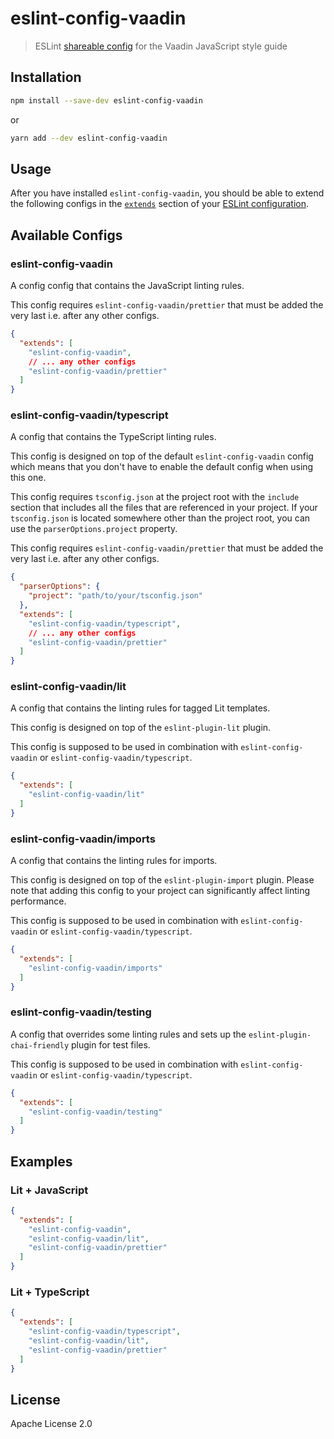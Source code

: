 # eslint-config-vaadin

> ESLint [shareable config](http://eslint.org/docs/developer-guide/shareable-configs.html) for the Vaadin JavaScript style guide

## Installation

```sh
npm install --save-dev eslint-config-vaadin
```

or

```sh
yarn add --dev eslint-config-vaadin
```

## Usage

After you have installed `eslint-config-vaadin`, you should be able to extend the following configs in the [`extends`](http://eslint.org/docs/user-guide/configuring#extending-configuration-files) section of your [ESLint configuration](http://eslint.org/docs/user-guide/configuring).

## Available Configs

### eslint-config-vaadin

A config config that contains the JavaScript linting rules.

This config requires `eslint-config-vaadin/prettier` that must be added the very last i.e. after any other configs.

```json
{
  "extends": [
    "eslint-config-vaadin",
    // ... any other configs
    "eslint-config-vaadin/prettier"
  ]
}
```

### eslint-config-vaadin/typescript

A config that contains the TypeScript linting rules.

This config is designed on top of the default `eslint-config-vaadin` config which means that you don't have to enable the default config when using this one.

This config requires `tsconfig.json` at the project root with the `include` section that includes all the files that are referenced in your project. If your `tsconfig.json` is located somewhere other than the project root, you can use the `parserOptions.project` property.

This config requires `eslint-config-vaadin/prettier` that must be added the very last i.e. after any other configs.


```json
{
  "parserOptions": {
    "project": "path/to/your/tsconfig.json"
  },
  "extends": [
    "eslint-config-vaadin/typescript",
    // ... any other configs
    "eslint-config-vaadin/prettier"
  ]
}
```

### eslint-config-vaadin/lit

A config that contains the linting rules for tagged Lit templates.

This config is designed on top of the `eslint-plugin-lit` plugin.

This config is supposed to be used in combination with `eslint-config-vaadin` or `eslint-config-vaadin/typescript`.

```json
{
  "extends": [
    "eslint-config-vaadin/lit"
  ]
}
```

### eslint-config-vaadin/imports

A config that contains the linting rules for imports.

This config is designed on top of the `eslint-plugin-import` plugin. Please note that adding this config to your project can significantly affect linting performance.

This config is supposed to be used in combination with `eslint-config-vaadin` or `eslint-config-vaadin/typescript`.

```json
{
  "extends": [
    "eslint-config-vaadin/imports"
  ]
}
```

### eslint-config-vaadin/testing

A config that overrides some linting rules and sets up the `eslint-plugin-chai-friendly` plugin for test files.

This config is supposed to be used in combination with `eslint-config-vaadin` or `eslint-config-vaadin/typescript`.

```json
{
  "extends": [
    "eslint-config-vaadin/testing"
  ]
}
```

## Examples

### Lit + JavaScript

```json
{
  "extends": [
    "eslint-config-vaadin",
    "eslint-config-vaadin/lit",
    "eslint-config-vaadin/prettier"
  ]
}
```

### Lit + TypeScript

```json
{
  "extends": [
    "eslint-config-vaadin/typescript",
    "eslint-config-vaadin/lit",
    "eslint-config-vaadin/prettier"
  ]
}
```

## License

Apache License 2.0
